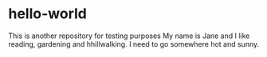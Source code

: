 # hello-world
This is another repository for testing purposes
My name is Jane and I like reading, gardening and hhillwalking.
I need to go somewhere hot and sunny.
